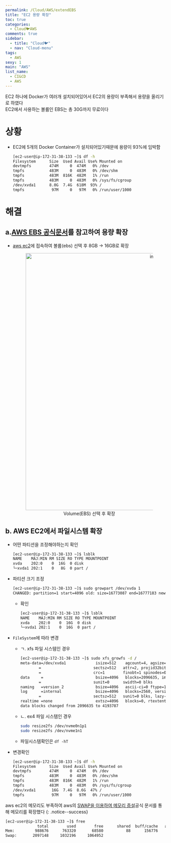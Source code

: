 ```yaml
---
permalink: /Cloud/AWS/extendEBS
title: "EC2 용량 확장"
toc: true
categories:
  - Cloud🐦AWS
comments: true
sidebar:
  - title: "Cloud🐦"
  - nav: "Cloud-menu"
tags:
  - AWS
sexy: 1
main: "AWS"
list_name:
  - CI&CD
  - AWS
---
```


EC2 하나에 Docker가 여러개 설치되어있어서 EC2의 용량이 부족해서 용량을 올리기로 하였다  
EC2에서 사용하는 볼륨인 EBS는 총 30G까지 무료이다

# 상황

- EC2에 5개의 Docker Container가 설치되어있기때문에 용량이 93%에 임박함
  ```sh
  [ec2-user@ip-172-31-38-133 ~]$ df -h
  Filesystem      Size  Used Avail Use% Mounted on
  devtmpfs        474M     0  474M   0% /dev
  tmpfs           483M     0  483M   0% /dev/shm
  tmpfs           483M  816K  482M   1% /run
  tmpfs           483M     0  483M   0% /sys/fs/cgroup
  /dev/xvda1      8.0G  7.4G  618M  93% /
  tmpfs            97M     0   97M   0% /run/user/1000
  ```


# 해결

## a.[AWS EBS 공식문서](https://docs.aws.amazon.com/ko_kr/AWSEC2/latest/UserGuide/recognize-expanded-volume-linux.html)를 참고하여 용량 확장
- [aws ec2](https://ap-northeast-2.console.aws.amazon.com/ec2/v2/home?region=ap-northeast-2#Instances:)에 접속하여 볼륨(ebs) 선택 후 8GB -> 16GB로 확장

  <figure align="center">
  <img width="805" alt="image" src='https://user-images.githubusercontent.com/46098949/174278327-9700769b-de3a-41ab-9a63-3faf41908951.png'>
  <figcaption align="center"> Volume(EBS) 선택 후 확장</figcaption>
  
## b. AWS EC2에서 파일시스템 확장
  - 어떤 파티션을 조정해야하는지 확인
    ```sh
    [ec2-user@ip-172-31-38-133 ~]$ lsblk
    NAME    MAJ:MIN RM SIZE RO TYPE MOUNTPOINT
    xvda    202:0    0  16G  0 disk 
    └─xvda1 202:1    0   8G  0 part /
    ```

  - 파티션 크기 조정
    ```sh
    [ec2-user@ip-172-31-38-133 ~]$ sudo growpart /dev/xvda 1
    CHANGED: partition=1 start=4096 old: size=16773087 end=16777183 new: size=33550303 end=33554399
    ```
    
    - 확인
      ```sh
      [ec2-user@ip-172-31-38-133 ~]$ lsblk
      NAME    MAJ:MIN RM SIZE RO TYPE MOUNTPOINT
      xvda    202:0    0  16G  0 disk 
      └─xvda1 202:1    0  16G  0 part /
      ```
      
  - `FileSystem`에 따라 변경
    - ㄱ. xfs 파일 시스템인 경우
      ```sh
      [ec2-user@ip-172-31-38-133 ~]$ sudo xfs_growfs -d /
      meta-data=/dev/xvda1             isize=512    agcount=4, agsize=524159 blks
              =                       sectsz=512   attr=2, projid32bit=1
              =                       crc=1        finobt=1 spinodes=0
      data     =                       bsize=4096   blocks=2096635, imaxpct=25
              =                       sunit=0      swidth=0 blks
      naming   =version 2              bsize=4096   ascii-ci=0 ftype=1
      log      =internal               bsize=4096   blocks=2560, version=2
              =                       sectsz=512   sunit=0 blks, lazy-count=1
      realtime =none                   extsz=4096   blocks=0, rtextents=0
      data blocks changed from 2096635 to 4193787
      ```
    - ㄴ. ex4 파일 시스템인 경우
      ```sh
      sudo resize2fs /dev/nvme0n1p1
      sudo resize2fs /dev/nvme1n1
      ```  
    - 파일시스템확인은 `df -hT`
  
  - 변경확인
    ```sh
    [ec2-user@ip-172-31-38-133 ~]$ df -h
    Filesystem      Size  Used Avail Use% Mounted on
    devtmpfs        474M     0  474M   0% /dev
    tmpfs           483M     0  483M   0% /dev/shm
    tmpfs           483M  816K  482M   1% /run
    tmpfs           483M     0  483M   0% /sys/fs/cgroup
    /dev/xvda1       16G  7.4G  8.6G  47% /
    tmpfs            97M     0   97M   0% /run/user/1000
    ```

aws ec2의 메모리도 부족하여 aws의 [SWAP을 이용하여 메모리 증설](https://aws.amazon.com/ko/premiumsupport/knowledge-center/ec2-memory-swap-file/)공식 문서를 통해 메모리를 확장했다
{: .notice--success}

```sh
[ec2-user@ip-172-31-38-133 ~]$ free
              total        used        free      shared  buff/cache   available
Mem:         988676      763320       68580          88      156776       83840
Swap:       2097148     1032196     1064952
```

